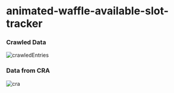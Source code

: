 # animated-waffle-available-slot-tracker
### Crawled Data
![crawledEntries](https://i.ibb.co/j8xqPff/csvfile.png)
### Data from CRA
![cra](https://i.ibb.co/sJ3c1tB/cra.png)
